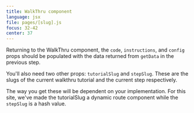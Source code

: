 ```yaml
---
title: WalkThru component
language: jsx
file: pages/[slug].js
focus: 32-42
center: 37
---
```


Returning to the WalkThru component, the `code`,  `instructions`, and `config` props should be populated with the data returned from `getData` in the previous step.

You'll also need two other props: `tutorialSlug` and `stepSlug`. These are the slugs of the current walkthru tutorial and the current step respectively.

The way you get these will be dependent on your implementation. For this site, we've made the tutorialSlug a dynamic route component while the `stepSlug` is a hash value.

